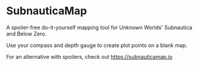 # SubnauticaMap
A spoiler-free do-it-yourself mapping tool for Unknown Worlds' Subnautica and Below Zero.

Use your compass and depth gauge to create plot points on a blank map.

For an alternative with spoilers, check out https://subnauticamap.io